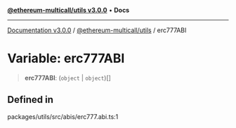 [**@ethereum-multicall/utils v3.0.0**](../README.md) • **Docs**

***

[Documentation v3.0.0](../../../packages.md) / [@ethereum-multicall/utils](../README.md) / erc777ABI

# Variable: erc777ABI

> **erc777ABI**: (`object` \| `object`)[]

## Defined in

packages/utils/src/abis/erc777.abi.ts:1
